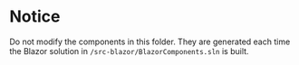 # Notice

Do not modify the components in this folder. They are generated each time the Blazor solution in `/src-blazor/BlazorComponents.sln` is built.
